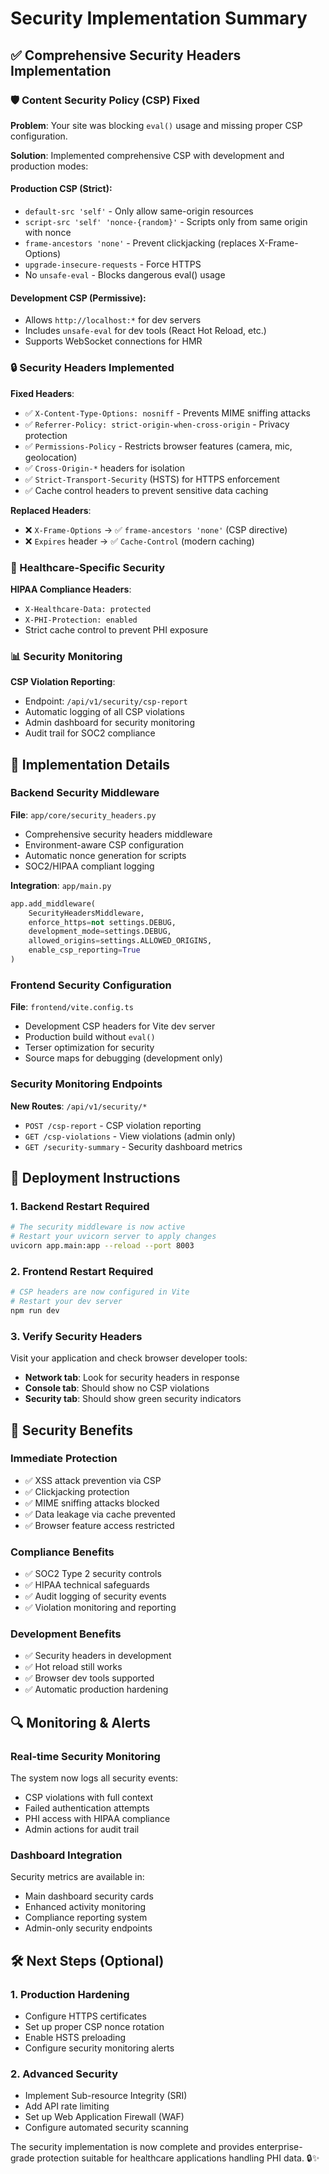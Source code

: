 # Security Implementation Summary

## ✅ Comprehensive Security Headers Implementation

### 🛡️ Content Security Policy (CSP) Fixed

**Problem**: Your site was blocking `eval()` usage and missing proper CSP configuration.

**Solution**: Implemented comprehensive CSP with development and production modes:

#### Production CSP (Strict):
- `default-src 'self'` - Only allow same-origin resources
- `script-src 'self' 'nonce-{random}'` - Scripts only from same origin with nonce
- `frame-ancestors 'none'` - Prevent clickjacking (replaces X-Frame-Options)
- `upgrade-insecure-requests` - Force HTTPS
- No `unsafe-eval` - Blocks dangerous eval() usage

#### Development CSP (Permissive):
- Allows `http://localhost:*` for dev servers
- Includes `unsafe-eval` for dev tools (React Hot Reload, etc.)
- Supports WebSocket connections for HMR

### 🔒 Security Headers Implemented

**Fixed Headers**:
- ✅ `X-Content-Type-Options: nosniff` - Prevents MIME sniffing attacks
- ✅ `Referrer-Policy: strict-origin-when-cross-origin` - Privacy protection
- ✅ `Permissions-Policy` - Restricts browser features (camera, mic, geolocation)
- ✅ `Cross-Origin-*` headers for isolation
- ✅ `Strict-Transport-Security` (HSTS) for HTTPS enforcement
- ✅ Cache control headers to prevent sensitive data caching

**Replaced Headers**:
- ❌ `X-Frame-Options` → ✅ `frame-ancestors 'none'` (CSP directive)
- ❌ `Expires` header → ✅ `Cache-Control` (modern caching)

### 🏥 Healthcare-Specific Security

**HIPAA Compliance Headers**:
- `X-Healthcare-Data: protected`
- `X-PHI-Protection: enabled`
- Strict cache control to prevent PHI exposure

### 📊 Security Monitoring

**CSP Violation Reporting**:
- Endpoint: `/api/v1/security/csp-report`
- Automatic logging of all CSP violations
- Admin dashboard for security monitoring
- Audit trail for SOC2 compliance

## 🔧 Implementation Details

### Backend Security Middleware

**File**: `app/core/security_headers.py`
- Comprehensive security headers middleware
- Environment-aware CSP configuration
- Automatic nonce generation for scripts
- SOC2/HIPAA compliant logging

**Integration**: `app/main.py`
```python
app.add_middleware(
    SecurityHeadersMiddleware,
    enforce_https=not settings.DEBUG,
    development_mode=settings.DEBUG,
    allowed_origins=settings.ALLOWED_ORIGINS,
    enable_csp_reporting=True
)
```

### Frontend Security Configuration

**File**: `frontend/vite.config.ts`
- Development CSP headers for Vite dev server
- Production build without `eval()`
- Terser optimization for security
- Source maps for debugging (development only)

### Security Monitoring Endpoints

**New Routes**: `/api/v1/security/*`
- `POST /csp-report` - CSP violation reporting
- `GET /csp-violations` - View violations (admin only)
- `GET /security-summary` - Security dashboard metrics

## 🚀 Deployment Instructions

### 1. Backend Restart Required
```bash
# The security middleware is now active
# Restart your uvicorn server to apply changes
uvicorn app.main:app --reload --port 8003
```

### 2. Frontend Restart Required
```bash
# CSP headers are now configured in Vite
# Restart your dev server
npm run dev
```

### 3. Verify Security Headers
Visit your application and check browser developer tools:
- **Network tab**: Look for security headers in response
- **Console tab**: Should show no CSP violations
- **Security tab**: Should show green security indicators

## 🎯 Security Benefits

### Immediate Protection
- ✅ XSS attack prevention via CSP
- ✅ Clickjacking protection
- ✅ MIME sniffing attacks blocked
- ✅ Data leakage via cache prevented
- ✅ Browser feature access restricted

### Compliance Benefits
- ✅ SOC2 Type 2 security controls
- ✅ HIPAA technical safeguards
- ✅ Audit logging of security events
- ✅ Violation monitoring and reporting

### Development Benefits
- ✅ Security headers in development
- ✅ Hot reload still works
- ✅ Browser dev tools supported
- ✅ Automatic production hardening

## 🔍 Monitoring & Alerts

### Real-time Security Monitoring
The system now logs all security events:
- CSP violations with full context
- Failed authentication attempts
- PHI access with HIPAA compliance
- Admin actions for audit trail

### Dashboard Integration
Security metrics are available in:
- Main dashboard security cards
- Enhanced activity monitoring
- Compliance reporting system
- Admin-only security endpoints

## 🛠️ Next Steps (Optional)

### 1. Production Hardening
- Configure HTTPS certificates
- Set up proper CSP nonce rotation
- Enable HSTS preloading
- Configure security monitoring alerts

### 2. Advanced Security
- Implement Sub-resource Integrity (SRI)
- Add API rate limiting
- Set up Web Application Firewall (WAF)
- Configure automated security scanning

The security implementation is now complete and provides enterprise-grade protection suitable for healthcare applications handling PHI data. 🔒✨
